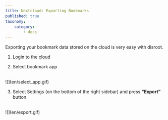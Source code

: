 ```yaml
---
title: Nextcloud: Exporting Bookmarks
published: true
taxonomy:
    category:
        - docs
---
```


Exporting your bookmark data stored on the cloud is very easy with disroot.

1. Login to the [cloud](https://cloud.disroot.org)

2. Select bookmark app
<br>
![](en/select_app.gif)

3. Select Settings (on the bottom of the right sidebar) and press **"Export"** button
<br>
![](en/export.gif)
